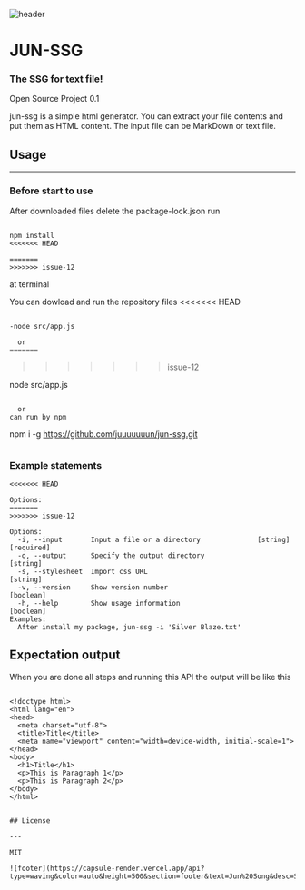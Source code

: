 ![header](https://capsule-render.vercel.app/api?type=waving&color=gradient&height=400&section=header&text=OSD600-Release0.1&animation=fadeIn&fontSize=90)

# JUN-SSG

### The SSG for text file!

Open Source Project 0.1

jun-ssg is a simple html generator.
You can extract your file contents and put them as HTML content.
The input file can be MarkDown or text file.

## Usage

---

### Before start to use

After downloaded files delete the package-lock.json run

```

npm install
<<<<<<< HEAD

=======
>>>>>>> issue-12
```

at terminal

You can dowload and run the repository files
<<<<<<< HEAD

```

-node src/app.js

  or
=======

```
>>>>>>> issue-12

node src/app.js
```

  or
can run by npm

```

npm i -g https://github.com/juuuuuuun/jun-ssg.git
```

```

### Example statements

```
<<<<<<< HEAD

Options:
=======
>>>>>>> issue-12

Options:
  -i, --input       Input a file or a directory              [string] [required]
  -o, --output      Specify the output directory                        [string]
  -s, --stylesheet  Import css URL                                      [string]
  -v, --version     Show version number                                [boolean]
  -h, --help        Show usage information                             [boolean]
Examples:
  After install my package, jun-ssg -i 'Silver Blaze.txt'
```

## Expectation output

When you are done all steps and running this API the output will be like this

```

<!doctype html>
<html lang="en">
<head>
  <meta charset="utf-8">
  <title>Title</title>
  <meta name="viewport" content="width=device-width, initial-scale=1">
</head>
<body>
  <h1>Title</h1>
  <p>This is Paragraph 1</p>
  <p>This is Paragraph 2</p>
</body>
</html>
```

```

## License

---

MIT

![footer](https://capsule-render.vercel.app/api?type=waving&color=auto&height=500&section=footer&text=Jun%20Song&desc=Student%20of%20Seneca%20College&animation=fadeIn&fontSize=70)